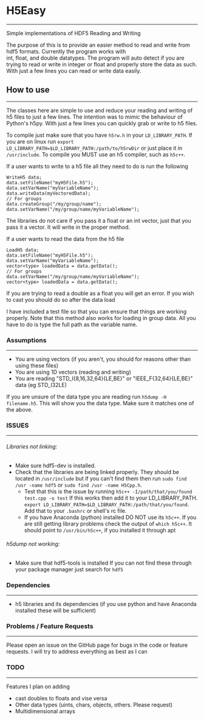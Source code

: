 # H5Easy
---------
Simple implementations of HDF5 Reading and Writing

The purpose of this is to provide an easier method to read and write from hdf5 formats. Currently the program works with  
int, float, and double datatypes. The program will auto detect if you are trying to read or write in integer or float and
properly store the data as such. With just a few lines you can read or write data easily. 

## How to use
-------------
The classes here are simple to use and reduce your reading and writing of h5 files to just a few lines. The intention was to mimic the behaviour 
of Python's h5py. With just a few lines you can quickly grab or write to h5 files. 

To compile just make sure that you have `h5rw.h` in your `LD_LIBRARY_PATH`. If you are on linux run `export LD_LIBRARY_PATH=$LD_LIBRARY_PATH:/path/to/h5rwDir` 
or just place it in `/usr/include`. To compile you MUST use an h5 compiler, such as `h5c++`. 

If a user wants to write to a h5 file all they need to do is run the following
```
WriteH5 data;
data.setFileName("myH5File.h5");
data.setVarName("myVariableName");
data.writeData(myVectoredData);
// For groups
data.createGroup("/my/group/name");
data.setVarName("/my/group/name/myVariableName");
```
The libraries do not care if you pass it a float or an int vector, just that you pass it a vector. It will write in the proper method.

If a user wants to read the data from the h5 file
```
LoadH5 data;
data.setFileName("myH5File.h5");
data.setVarName("myVariableName");
vector<type> loadedData = data.getData();
// For groups
data.setVarName("/my/group/name/myVariableName");
vector<type> loadedData = data.getData();
```
If you are trying to read a double as a float you will get an error. If you wish to cast you 
should do so after the data load

I have included a test file so that you can ensure that things are working properly.
Note that this method also works for loading in group data. All you have to do is type the full path as the variable name.

### Assumptions
---------------
- You are using vectors (if you aren't, you should for reasons other than using these files)
- You are using 1D vectors (reading and writing)
- You are reading "STD_I{8,16,32,64}{LE,BE}" or "IEEE_F{32,64}{LE,BE}" data (eg STD_I32LE)

If you are unsure of the data type you are reading run `h5dump -H filename.h5`. This will show you
the data type. Make sure it matches one of the above.

### ISSUES
-----------
###### Libraries not linking:
 - Make sure hdf5-dev is installed. 
 - Check that the libraries are being linked properly. They should be located in `/usr/include` but if you can't find them then run `sudo find /usr -name hdf5` or `sudo find /usr -name H5Cpp.h`. 
   - Test that this is the issue by running `h5c++ -I/path/that/you/found test.cpp -o test` If this works then add it to your LD_LIBRARY_PATH. `export LD_LIBRARY_PATH=$LD_LIBRARY_PATH:/path/that/you/found`. Add that to your `.bashrc` or shell's rc file. 
   - If you have Anaconda (python) installed DO NOT use its `h5c++`. If you are still getting library problems check the output of `which h5c++`. It should point to `/usr/bin/h5c++`, if you installed it through apt

###### h5dump not working:
 - Make sure that hdf5-tools is installed
If you can not find these through your package manager just search for `hdf5`


### Dependencies
----------------
- h5 libraries and its dependencies (if you use python and have Anaconda installed these will be sufficient)

### Problems / Feature Requests
--------------
Please open an issue on the GitHub page for bugs in the code or feature requests. I will try to address everything as best as I can

### TODO
--------
Features I plan on adding
- cast doubles to floats and vise versa
- Other data types (uints, chars, objects, others. Please request)
- Multidimensional arrays 
